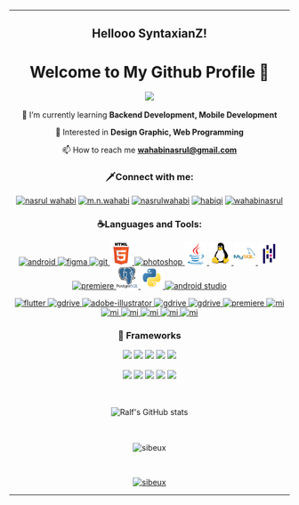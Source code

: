 --------------------------------------------------------------------------------------------------------------------------

<h2 align="center">Hellooo SyntaxianZ!</h1>

<h1 align="center">Welcome to My Github Profile 👋</h1>

<div align="center"

<p align="center">
 <img width="450em" src="https://github-readme-stats.vercel.app/api/top-langs/?username=sibeux&layout=compact&custom_title=Most used languages&langs_count=10&include_all_commits=true&hide_progress=true&hide_border=false&theme=tokyonight&hide=">
</p>

</div>

<div align="center">

🌱 I’m currently learning **Backend Development, Mobile Development**

💬 Interested in **Design Graphic, Web Programming**

📫 How to reach me **wahabinasrul@gmail.com**

</div>

 <h3 align="center">🗡️Connect with me:</h3>

 <p align="center">
<a href="https://www.linkedin.com/in/m-nasrul-wahabi-a35a97181/" target="_blank"><img align="center" src="https://raw.githubusercontent.com/rahuldkjain/github-profile-readme-generator/master/src/images/icons/Social/linked-in-alt.svg" alt="nasrul wahabi" height="30" width="40" /></a>
<a href="https://fb.com/m.n.wahabi" target="_blank"><img align="center" src="https://raw.githubusercontent.com/rahuldkjain/github-profile-readme-generator/master/src/images/icons/Social/facebook.svg" alt="m.n.wahabi" height="30" width="40" /></a>
<a href="https://instagram.com/nasrulwahabi" target="_blank"><img align="center" src="https://raw.githubusercontent.com/rahuldkjain/github-profile-readme-generator/master/src/images/icons/Social/instagram.svg" alt="nasrulwahabi" height="30" width="40" /></a>
<a href="https://www.youtube.com/c/habiqi" target="_blank"><img align="center" src="https://raw.githubusercontent.com/rahuldkjain/github-profile-readme-generator/master/src/images/icons/Social/youtube.svg" alt="habiqi" height="30" width="40" /></a>
<a href="https://www.hackerrank.com/wahabinasrul" target="_blank"><img align="center" src="https://raw.githubusercontent.com/rahuldkjain/github-profile-readme-generator/master/src/images/icons/Social/hackerrank.svg" alt="wahabinasrul" height="30" width="40" /></a>
</p>


<h3 align="center">☕Languages and Tools:</h3>
<p align="center">
 <a href="https://developer.android.com" target="_blank" rel="noreferrer"> <img src="https://www.vectorlogo.zone/logos/android/android-official.svg" alt="android" width="40" height="40"/> </a>
 <a href="https://www.figma.com/" target="_blank" rel="noreferrer"> <img src="https://www.vectorlogo.zone/logos/figma/figma-icon.svg" alt="figma" width="40" height="40"/> </a>
 <a href="https://git-scm.com/" target="_blank" rel="noreferrer"> <img src="https://www.vectorlogo.zone/logos/git-scm/git-scm-icon.svg" alt="git" width="40" height="40"/> </a>
 <a href="https://whatwg.org/html" target="_blank" rel="noreferrer"> <img src="https://raw.githubusercontent.com/devicons/devicon/master/icons/html5/html5-original-wordmark.svg" alt="html5" width="40" height="40"/> </a>
 <a href="https://www.adobe.com/products/photoshop.html" target="_blank" rel="noreferrer"> <img src="https://upload.wikimedia.org/wikipedia/commons/2/20/Photoshop_CC_icon.png" alt="photoshop" width="40" height="40"/> </a>
 <a href="https://www.java.com" target="_blank" rel="noreferrer"> <img src="https://raw.githubusercontent.com/devicons/devicon/master/icons/java/java-original.svg" alt="java" width="40" height="40"/> </a> <a href="https://www.linux.org/" target="_blank" rel="noreferrer"> <img src="https://raw.githubusercontent.com/devicons/devicon/master/icons/linux/linux-original.svg" alt="linux" width="40" height="40"/> </a>
 <a href="https://www.mysql.com/" target="_blank" rel="noreferrer"> <img src="https://raw.githubusercontent.com/devicons/devicon/master/icons/mysql/mysql-original-wordmark.svg" alt="mysql" width="40" height="40"/> </a>
 <a href="https://pandas.pydata.org/" target="_blank" rel="noreferrer"> <img src="https://raw.githubusercontent.com/devicons/devicon/2ae2a900d2f041da66e950e4d48052658d850630/icons/pandas/pandas-original.svg" alt="pandas" width="40" height="40"/> </a>
 <a href="https://www.adobe.com/products/aftereffects.html" target="_blank" rel="noreferrer"> <img src="https://github.com/sibeux/Ngoding_Asix_SyntaxianZ/blob/MyProgram/Doc/Windows/AE.jpg" alt="premiere" width="40" height="40"/> </a>
 <a href="https://www.postgresql.org" target="_blank" rel="noreferrer"> <img src="https://raw.githubusercontent.com/devicons/devicon/master/icons/postgresql/postgresql-original-wordmark.svg" alt="postgresql" width="40" height="40"/> </a>
 <a href="https://www.python.org" target="_blank" rel="noreferrer"> <img src="https://raw.githubusercontent.com/devicons/devicon/master/icons/python/python-original.svg" alt="python" width="40" height="40"/> </a> 
 <a href="https://developer.android.com/" target="_blank" rel="noreferrer"> <img src="https://upload.wikimedia.org/wikipedia/commons/9/95/Android_Studio_Icon_3.6.svg" alt="android studio" width="40" height="40"/> </a> 
 </p>

<p align="center">
 <a href="https://flutter.dev/" target="_blank" rel="noreferrer"> <img src="https://kreasiteknologidigital.com/wp-content/uploads/2021/02/1_ilC2Aqp5sZd1wi0CopD1Hw.png" alt="flutter" width="40" height="40"/> </a>
 <a href="https://jupyter.org/" target="_blank" rel="noreferrer"> <img src="https://upload.wikimedia.org/wikipedia/commons/thumb/3/38/Jupyter_logo.svg/1200px-Jupyter_logo.svg.png" alt="gdrive" width="40" height="40"/> </a>
 <a href="https://www.adobe.com/products/illustrator.html" target="_blank" rel="noreferrer"> <img src="https://www.vectorlogo.zone/logos/adobe_illustrator/adobe_illustrator-icon.svg" alt="adobe-illustrator" width="40" height="40"/> </a>
 <a href="https://drive.google.com/" target="_blank" rel="noreferrer"> <img src="https://www.vectorlogo.zone/logos/google_drive/google_drive-icon.svg" alt="gdrive" width="40" height="40"/> </a>
 <a href="https://www.javascript.com/" target="_blank" rel="noreferrer"> <img src="https://saskyong.files.wordpress.com/2016/03/logo_javascript.png" alt="gdrive" width="40" height="40"/> </a>
 <a href="https://www.adobe.com/products/premiere.html" target="_blank" rel="noreferrer"> <img src="https://github.com/sibeux/Ngoding_Asix_SyntaxianZ/blob/MyProgram/Doc/Windows/PR.jpg" alt="premiere" width="40" height="40"/> </a>
 <a href="https://code.visualstudio.com/" target="_blank" rel="noreferrer"> <img src="https://www.vectorlogo.zone/logos/visualstudio_code/visualstudio_code-icon.svg" alt="mi" width="40" height="40"/> </a>
 <a href="https://brave.com/" target="_blank" rel="noreferrer"> <img src="https://www.vectorlogo.zone/logos/brave/brave-icon.svg" alt="mi" width="40" height="40"/> </a>
 <a href="https://developer.mozilla.org/en-US/docs/Web/CSS?retiredLocale=id" target="_blank" rel="noreferrer"> <img src="https://www.vectorlogo.zone/logos/w3_css/w3_css-icon.svg" alt="mi" width="40" height="40"/> </a>
 <a href="https://www.php.net/" target="_blank" rel="noreferrer"> <img src="https://www.vectorlogo.zone/logos/php/php-icon.svg" alt="mi" width="40" height="40"/> </a>
 <a href="https://ubuntu.com/" target="_blank" rel="noreferrer"> <img src="https://www.vectorlogo.zone/logos/ubuntu/ubuntu-icon.svg" alt="mi" width="40" height="40"/>
</a>
 <a href="https://www.kali.org/" target="_blank" rel="noreferrer"> <img src="https://seeklogo.com/images/K/kali-linux-logo-5A3B1D1555-seeklogo.com.png" alt="mi" width="40" height="40"/>
</a>
</p>

<h3 align="center"> 🚀 Frameworks </h3>

<div align="center">

 <span>

  <img src="https://img.shields.io/badge/React-20232A?style=for-the-badge&logo=react&logoColor=61DAFB"/>

  <img src="https://img.shields.io/badge/Sass-CC6699?style=for-the-badge&logo=sass&logoColor=white"/>

  <img src="https://img.shields.io/badge/.NET-512BD4?style=for-the-badge&logo=dotnet&logoColor=white"/>

  <img src="https://img.shields.io/badge/Yarn-2C8EBB?style=for-the-badge&logo=yarn&logoColor=white"/>

  <img src="https://img.shields.io/badge/Node.js-339933?style=for-the-badge&logo=nodedotjs&logoColor=white"/>

 </span>

</div>

</br>

<div align="center">

 <span>  

  <img src="https://img.shields.io/badge/NuGet-004880?style=for-the-badge&logo=nuget&logoColor=white"/>

  <img src="https://img.shields.io/badge/Bootstrap-563D7C?style=for-the-badge&logo=bootstrap&logoColor=white"/>  

  <img src="https://img.shields.io/badge/Postman-FF6C37?style=for-the-badge&logo=Postman&logoColor=white"/>

  <img src="https://img.shields.io/badge/firebase-ffca28?style=for-the-badge&logo=firebase&logoColor=black"/>  

  <img src="https://img.shields.io/badge/Docker-2CA5E0?style=for-the-badge&logo=docker&logoColor=white"/>

 </span>

</div>

</br>

</br>

<div align="center">

![Ralf's GitHub stats](https://github-readme-stats.vercel.app/api?username=sibeux&show_icons=true&theme=tokyonight)

</div>

</br>

<div align="center">

<p><img align="center" src="https://github-readme-streak-stats.herokuapp.com/?user=sibeux&show_icons=true&theme=tokyonight" alt="sibeux" /></p>

</br>

<div align="center">
  
<p align="center"> <a href="https://github.com/ryo-ma/github-profile-trophy"><img src="https://github-profile-trophy.vercel.app/?username=sibeux&show_icons=true&theme=tokyonight" alt="sibeux" /></a> </p>

-------------------------------------------------------------------------------------------------------------------------
